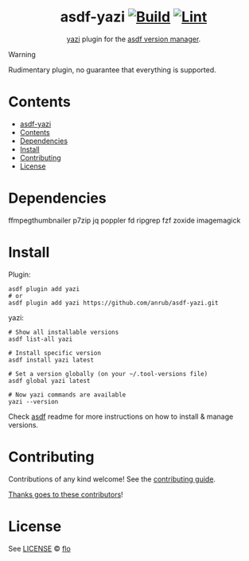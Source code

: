 <div align="center">

# asdf-yazi [![Build](https://github.com/anrub/asdf-yazi/actions/workflows/build.yml/badge.svg)](https://github.com/anrub/asdf-yazi/actions/workflows/build.yml) [![Lint](https://github.com/anrub/asdf-yazi/actions/workflows/lint.yml/badge.svg)](https://github.com/anrub/asdf-yazi/actions/workflows/lint.yml)

[yazi](https://yazi-rs.github.io/) plugin for the [asdf version manager](https://asdf-vm.com).

</div>

> [!WARNING]
> Rudimentary plugin, no guarantee that everything is supported.


# Contents

- [asdf-yazi  ](#asdf-yazi--)
- [Contents](#contents)
- [Dependencies](#dependencies)
- [Install](#install)
- [Contributing](#contributing)
- [License](#license)

# Dependencies

ffmpegthumbnailer p7zip jq poppler fd ripgrep fzf zoxide imagemagick

# Install

Plugin:

```shell
asdf plugin add yazi
# or
asdf plugin add yazi https://github.com/anrub/asdf-yazi.git
```

yazi:

```shell
# Show all installable versions
asdf list-all yazi

# Install specific version
asdf install yazi latest

# Set a version globally (on your ~/.tool-versions file)
asdf global yazi latest

# Now yazi commands are available
yazi --version
```

Check [asdf](https://github.com/asdf-vm/asdf) readme for more instructions on how to
install & manage versions.

# Contributing

Contributions of any kind welcome! See the [contributing guide](contributing.md).

[Thanks goes to these contributors](https://github.com/anrub/asdf-yazi/graphs/contributors)!

# License

See [LICENSE](LICENSE) © [flo](https://github.com/anrub/)
